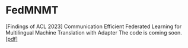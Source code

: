 # FedMNMT
[Findings of ACL 2023] Communication Efficient Federated Learning for Multilingual Machine Translation with Adapter
The code is coming soon. [[pdf]](https://arxiv.org/pdf/2305.12449.pdf)
